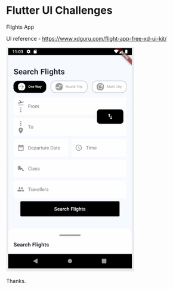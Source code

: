 # Flutter UI Challenges

Flights App

UI reference - https://www.xdguru.com/flight-app-free-xd-ui-kit/

<img src="assets/FlightsUI_output.gif" height="600em" />

Thanks.